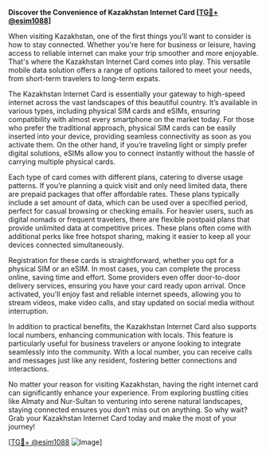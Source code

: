 **Discover the Convenience of Kazakhstan Internet Card [[TG💪+ @esim1088](https://t.me/s/esim1088)]**

When visiting Kazakhstan, one of the first things you’ll want to consider is how to stay connected. Whether you're here for business or leisure, having access to reliable internet can make your trip smoother and more enjoyable. That's where the Kazakhstan Internet Card comes into play. This versatile mobile data solution offers a range of options tailored to meet your needs, from short-term travelers to long-term expats.

The Kazakhstan Internet Card is essentially your gateway to high-speed internet across the vast landscapes of this beautiful country. It’s available in various types, including physical SIM cards and eSIMs, ensuring compatibility with almost every smartphone on the market today. For those who prefer the traditional approach, physical SIM cards can be easily inserted into your device, providing seamless connectivity as soon as you activate them. On the other hand, if you’re traveling light or simply prefer digital solutions, eSIMs allow you to connect instantly without the hassle of carrying multiple physical cards.

Each type of card comes with different plans, catering to diverse usage patterns. If you’re planning a quick visit and only need limited data, there are prepaid packages that offer affordable rates. These plans typically include a set amount of data, which can be used over a specified period, perfect for casual browsing or checking emails. For heavier users, such as digital nomads or frequent travelers, there are flexible postpaid plans that provide unlimited data at competitive prices. These plans often come with additional perks like free hotspot sharing, making it easier to keep all your devices connected simultaneously.

Registration for these cards is straightforward, whether you opt for a physical SIM or an eSIM. In most cases, you can complete the process online, saving time and effort. Some providers even offer door-to-door delivery services, ensuring you have your card ready upon arrival. Once activated, you'll enjoy fast and reliable internet speeds, allowing you to stream videos, make video calls, and stay updated on social media without interruption.

In addition to practical benefits, the Kazakhstan Internet Card also supports local numbers, enhancing communication with locals. This feature is particularly useful for business travelers or anyone looking to integrate seamlessly into the community. With a local number, you can receive calls and messages just like any resident, fostering better connections and interactions.

No matter your reason for visiting Kazakhstan, having the right internet card can significantly enhance your experience. From exploring bustling cities like Almaty and Nur-Sultan to venturing into serene natural landscapes, staying connected ensures you don’t miss out on anything. So why wait? Grab your Kazakhstan Internet Card today and make the most of your journey!

[[TG💪+ @esim1088](https://t.me/s/esim1088) ![Image](https://i.postimg.cc/Y0z9fWf4/image.png)]